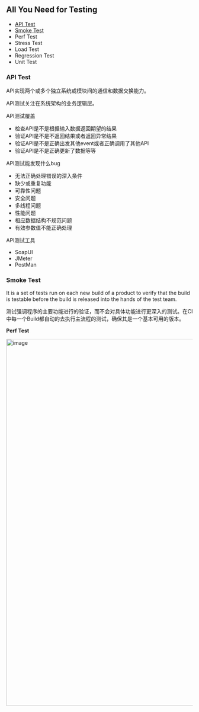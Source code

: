 ## All You Need for Testing

- [API Test](#api-test)
- [Smoke Test](#smoke-test)
- Perf Test
- Stress Test
- Load Test
- Regression Test
- Unit Test


### **API Test**

API实现两个或多个独立系统或模块间的通信和数据交换能力。

API测试关注在系统架构的业务逻辑层。

API测试覆盖
- 检查API是不是根据输入数据返回期望的结果
- 验证API是不是不返回结果或者返回异常结果
- 验证API是不是正确出发其他event或者正确调用了其他API
- 验证API是不是正确更新了数据等等

API测试能发现什么bug
- 无法正确处理错误的深入条件
- 缺少或重复功能
- 可靠性问题
- 安全问题
- 多线程问题
- 性能问题
- 相应数据结构不规范问题
- 有效参数值不能正确处理

API测试工具
- SoapUI
- JMeter
- PostMan

### **Smoke Test**

It is a set of tests run on each new build of a product to verify that the build is testable before the build is released into the hands of the test team.

测试强调程序的主要功能进行的验证，而不会对具体功能进行更深入的测试。在CI中每一个Build都自动的去执行主流程的测试，确保其是一个基本可用的版本。


**Perf Test**

<img width="991" alt="image" src="https://user-images.githubusercontent.com/46979228/178886349-83ed84b1-4887-409f-9261-af6e670cedcc.png">






